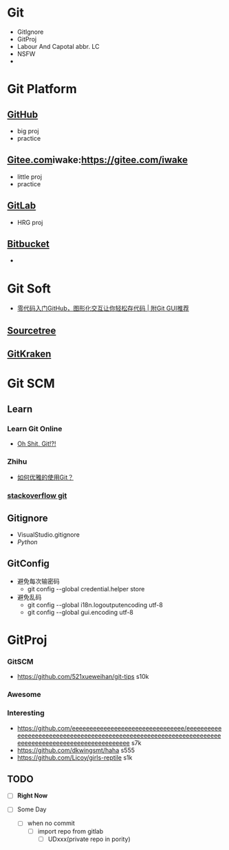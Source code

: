 # Git
- GitIgnore
- GitProj
- Labour And Capotal abbr. LC
- NSFW
- 
# Git Platform

## [GitHub](https://github.com/liuwake)
- big proj
- practice

## [Gitee.com](https://gitee.com/liuwake)iwake:https://gitee.com/iwake
- little proj
- practice
## [GitLab](https://gitlab.com/liuwake)
- HRG proj

## [Bitbucket](https://bitbucket.org/dashboard/overview)
- 
#  Git Soft
- [零代码入门GitHub，图形化交互让你轻松存代码 | 附Git GUI推荐](https://weibo.com/ttarticle/p/show?id=2309404405220623909253#_0)
## [Sourcetree](https://www.sourcetreeapp.com/)

## [GitKraken](https://www.gitkraken.com)

# Git SCM
## Learn
### Learn Git Online
- [Oh Shit, Git!?!](https://ohshitgit.com/)
### Zhihu
- [如何优雅的使用Git？](https://www.zhihu.com/question/20866683/answer/711725573)

### [stackoverflow git](https://stackoverflow.com/questions/tagged/git)

## Gitignore
- VisualStudio.gitignore
- *Python*
## GitConfig
- 避免每次输密码
  - git config --global credential.helper store
- 避免乱码
  - git config --global i18n.logoutputencoding utf-8
  - git config --global gui.encoding utf-8

# GitProj
### GitSCM
- https://github.com/521xueweihan/git-tips s10k
### Awesome


### Interesting
- https://github.com/eeeeeeeeeeeeeeeeeeeeeeeeeeeeeeee/eeeeeeeeeeeeeeeeeeeeeeeeeeeeeeeeeeeeeeeeeeeeeeeeeeeeeeeeeeeeeeeeeeeeeeeeeeeeeeeeeeeeeeeeeeeeeeeeeeee s7k
- https://github.com/dkwingsmt/haha s555
- https://github.com/Licoy/girls-reptile s1k


## TODO
- [ ] **Right Now**

- [ ] Some Day
  - [ ] when no commit
    - [ ] import repo from gitlab
      - [ ] UDxxx(private repo in pority)
